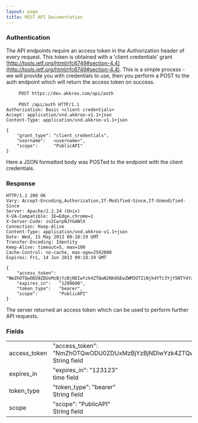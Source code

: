```yaml
---
layout: page
title: REST API Documentation
---
```


### Authentication

The API endpoints require an access token in the Authorization header of every
request.  This token is obtained with a 'client credentials' grant
[http://tools.ietf.org/html/rfc6749#section-4.4](http://tools.ietf.org/html/rfc6749#section-4.4).
This is a simple process - we will provide you with credentials to use, then you
perform a POST to the auth endpoint which will return the access token on
success.

<pre>
    <code class="endpoint">POST https://dev.akkroo.com/api/auth</code>
</pre>

<pre>
    <code class="payload">POST /api/auth HTTP/1.1
Authorization: Basic <span class="highlight">&lt;client credentials&gt;</span>
Accept: application/vnd.akkroo-v1.1+json
Content-Type: application/vnd.akkroo-v1.1+json

{
    "grant_type": "client_credentials",
    "username":   <span class="highlight">&lt;username&gt;"</span>,
    "scope":      "PublicAPI"
}</code>
</pre>

Here a JSON formatted body was POSTed to the endpoint with the client
credentials.

### Response

<pre><code>HTTP/1.1 200 OK
Vary: Accept-Encoding,Authorization,If-Modified-Since,If-Unmodified-Since
Server: Apache/2.2.24 (Unix)
X-UA-Compatible: IE=Edge,chrome=1
X-Server-Code: zv2CwrpNJYGANlX
Connection: Keep-Alive
Content-Type: application/vnd.akkroo-v1.1+json
Date: Wed, 15 May 2013 09:18:19 GMT
Transfer-Encoding: Identity
Keep-Alive: timeout=5, max=100
Cache-Control: no-cache, max-age=2592000
Expires: Fri, 14 Jun 2013 09:18:19 GMT

{
    "access_token": "NmZhOTQwODU0ZDUxMzBjYzBjNDIwYzk4ZTQwN2NkOGEwZWM3OTZiNjk4YTc3YjY5NTY4YzQ1YWYzOTcxMGM2NA",
    "expires_in":   "1209600",
    "token_type":   "bearer",
    "scope":        "PublicAPI"
}</code></pre>

The server returned an access token which can be used to perform further API requests.

### Fields
<table class="endpoint-field-parameters">
    <tr>
    	<td class="field-id">access_token</td><td class='field-value'>
    		<div class="code-example">"access_token": "NmZhOTQwODU0ZDUxMzBjYzBjNDIwYzk4ZTQwN2NkOGEwZWM3OTZiNjk4YTc3YjY5NTY4YzQ1YWYzOTcxMGM2NA"</div>
        	<div class="code-description">String field</div>
        </td>
    </tr>
    <tr>
    	<td class="field-id">expires_in</td><td class='field-value'>
    		<div class="code-example">"expires_in": "123123"</div>
        	<div class="code-description">time field</div>
        </td>
    </tr>
    <tr>
    	<td class="field-id">token_type</td><td class='field-value'>
    		<div class="code-example">"token_type": "bearer"</div>
        	<div class="code-description">String field</div>
        </td>
    </tr>
    <tr>
    	<td class="field-id">scope</td><td class='field-value'>
    		<div class="code-example">"scope": "PublicAPI"</div>
        	<div class="code-description">String field</div>
        </td>
    </tr>
</table>